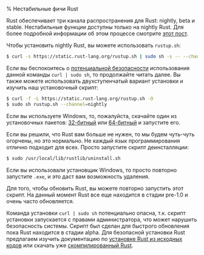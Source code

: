 % Нестабильные фичи Rust

Rust обеспечивает три канала распространения для Rust: nightly, beta и stable.
Нестабильные функции доступны только на nightly Rust. Для более подробной
информации об этом процессе смотрите [этот пост](http://blog.rust-lang.org/2014/10/30/Stability.html).

Чтобы установить nightly Rust, вы можете использовать `rustup.sh`:

```bash
$ curl -s https://static.rust-lang.org/rustup.sh | sudo sh -s -- --channel=nightly
```

Если вы беспокоитесь о [потенциальной безопасности](http://curlpipesh.tumblr.com/)
использования данной команды `curl | sudo sh`, то продолжайте читать далее. Вы
также можете использовать двухступенчатый вариант установки и изучить наш
установочный скрипт:

```bash
$ curl -f -L https://static.rust-lang.org/rustup.sh -O
$ sudo sh rustup.sh --channel=nightly
```

Если вы используете Windows, то, пожалуйста, скачайте один из установочных
пакетов: [32-битный](https://static.rust-lang.org/dist/rust-nightly-i686-pc-windows-gnu.exe)
или [64-битный](https://static.rust-lang.org/dist/rust-nightly-x86_64-pc-windows-gnu.exe)
и запустите его.

Если вы решили, что Rust вам больше не нужен, то мы будем чуть-чуть огорчены, но
это нормально. Не каждый язык программирования отлично подходит для всех. Просто
запустите скрипт деинсталляции:

```bash
$ sudo /usr/local/lib/rustlib/uninstall.sh
```

Если вы использовали установщик Windows, то просто повторно запустите `.exe`, и
это даст вам возможность удаления.

Для того, чтобы обновить Rust, вы можете повторно запустить этот скрипт. На
данный момент Rust все еще находится в стадии pre-1.0 и очень часто обновляется.

Команда установки `curl | sudo sh` потенциально опасна, т.к. скрипт установки
запускается с правами администратора, что может нарушить безопасность системы.
Скрипт был сделан для быстрого обновления пока Rust находится в стадии alpha.
Для безопасной установки Rust предлагаем изучить документацию по [установке Rust из исходных кодов](https://github.com/rust-lang/rust#building-from-source)
или скачать уже [скомпилированный Rust](http://www.rust-lang.org/install.html).

